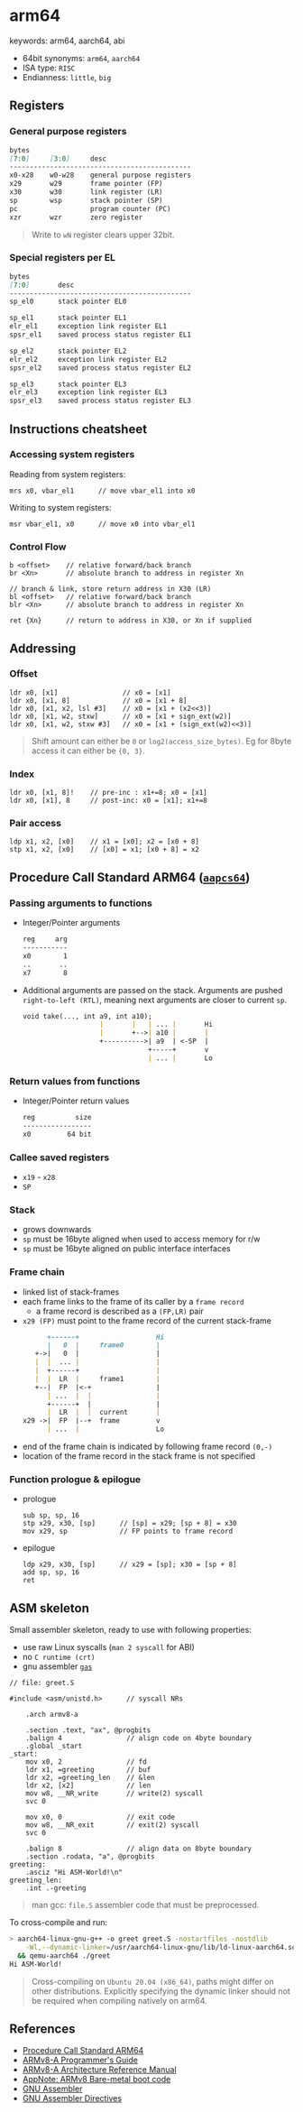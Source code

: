 # arm64
keywords: arm64, aarch64, abi

- 64bit synonyms: `arm64`, `aarch64`
- ISA type: `RISC`
- Endianness: `little`, `big`

## Registers
### General purpose registers
```markdown
bytes
[7:0]     [3:0]     desc
---------------------------------------------
x0-x28    w0-w28    general purpose registers
x29       w29       frame pointer (FP)
x30       w30       link register (LR)
sp        wsp       stack pointer (SP)
pc                  program counter (PC)
xzr       wzr       zero register
```
> Write to `wN` register clears upper 32bit.

### Special registers per EL
```markdown
bytes
[7:0]       desc
---------------------------------------------
sp_el0      stack pointer EL0

sp_el1      stack pointer EL1
elr_el1     exception link register EL1
spsr_el1    saved process status register EL1

sp_el2      stack pointer EL2
elr_el2     exception link register EL2
spsr_el2    saved process status register EL2

sp_el3      stack pointer EL3
elr_el3     exception link register EL3
spsr_el3    saved process status register EL3
```

## Instructions cheatsheet

### Accessing system registers
Reading from system registers:
```armasm
mrs x0, vbar_el1      // move vbar_el1 into x0
```

Writing to system registers:
```armasm
msr vbar_el1, x0      // move x0 into vbar_el1
```

### Control Flow
```armasm
b <offset>    // relative forward/back branch
br <Xn>       // absolute branch to address in register Xn

// branch & link, store return address in X30 (LR)
bl <offset>   // relative forward/back branch
blr <Xn>      // absolute branch to address in register Xn

ret {Xn}      // return to address in X30, or Xn if supplied
```

## Addressing
### Offset
```armasm
ldr x0, [x1]                // x0 = [x1]
ldr x0, [x1, 8]             // x0 = [x1 + 8]
ldr x0, [x1, x2, lsl #3]    // x0 = [x1 + (x2<<3)]
ldr x0, [x1, w2, stxw]      // x0 = [x1 + sign_ext(w2)]
ldr x0, [x1, w2, stxw #3]   // x0 = [x1 + (sign_ext(w2)<<3)]
```
> Shift amount can either be `0` or `log2(access_size_bytes)`. Eg for 8byte
> access it can either be `{0, 3}`.

### Index
```armasm
ldr x0, [x1, 8]!    // pre-inc : x1+=8; x0 = [x1]
ldr x0, [x1], 8     // post-inc: x0 = [x1]; x1+=8
```

### Pair access
```armasm
ldp x1, x2, [x0]    // x1 = [x0]; x2 = [x0 + 8]
stp x1, x2, [x0]    // [x0] = x1; [x0 + 8] = x2
```

## Procedure Call Standard ARM64 ([`aapcs64`][aapcs64])

### Passing arguments to functions
- Integer/Pointer arguments
  ```markdown
  reg     arg
  -----------
  x0        1
  ..       ..
  x7        8
  ```
- Additional arguments are passed on the stack. Arguments are pushed
  `right-to-left (RTL)`, meaning next arguments are closer to current `sp`.
  ```markdown
  void take(..., int a9, int a10);
                     |       |   | ... |       Hi
                     |       +-->| a10 |       |
                     +---------->| a9  | <-SP  |
                                 +-----+       v
                                 | ... |       Lo
  ```

### Return values from functions
- Integer/Pointer return values
  ```markdown
  reg          size
  -----------------
  x0         64 bit
  ```

### Callee saved registers
- `x19` - `x28`
- `SP`

### Stack
- grows downwards
- `sp` must be 16byte aligned when used to access memory for r/w
- `sp` must be 16byte aligned on public interface interfaces

### Frame chain
- linked list of stack-frames
- each frame links to the frame of its caller by a `frame record`
  - a frame record is described as a `(FP,LR)` pair
- `x29 (FP)` must point to the frame record of the current stack-frame
  ```markdown
        +------+                   Hi
        |   0  |     frame0        |
     +->|   0  |                   |
     |  |  ... |                   |
     |  +------+                   |
     |  |  LR  |     frame1        |
     +--|  FP  |<-+                |
        | ...  |  |                |
        +------+  |                |
        |  LR  |  |  current       |
  x29 ->|  FP  |--+  frame         v
        | ...  |                   Lo
  ```
- end of the frame chain is indicated by following frame record `(0,-)`
- location of the frame record in the stack frame is not specified

### Function prologue & epilogue
- prologue
  ```armasm
  sub sp, sp, 16
  stp x29, x30, [sp]      // [sp] = x29; [sp + 8] = x30
  mov x29, sp             // FP points to frame record
  ```
- epilogue
  ```armasm
  ldp x29, x30, [sp]      // x29 = [sp]; x30 = [sp + 8]
  add sp, sp, 16
  ret
  ```

## ASM skeleton
Small assembler skeleton, ready to use with following properties:
- use raw Linux syscalls (`man 2 syscall` for ABI)
- no `C runtime (crt)`
- gnu assembler [`gas`][gas_doc]
```armasm
// file: greet.S

#include <asm/unistd.h>      // syscall NRs

    .arch armv8-a

    .section .text, "ax", @progbits
    .balign 4                // align code on 4byte boundary
    .global _start
_start:
    mov x0, 2                // fd
    ldr x1, =greeting        // buf
    ldr x2, =greeting_len    // &len
    ldr x2, [x2]             // len
    mov w8, __NR_write       // write(2) syscall
    svc 0

    mov x0, 0                // exit code
    mov w8, __NR_exit        // exit(2) syscall
    svc 0

    .balign 8                // align data on 8byte boundary
    .section .rodata, "a", @progbits
greeting:
    .asciz "Hi ASM-World!\n"
greeting_len:
    .int .-greeting
```
> man gcc: `file.S` assembler code that must be preprocessed.

To cross-compile and run:
```bash
> aarch64-linux-gnu-g++ -o greet greet.S -nostartfiles -nostdlib          \
    -Wl,--dynamic-linker=/usr/aarch64-linux-gnu/lib/ld-linux-aarch64.so.1 \
  && qemu-aarch64 ./greet
Hi ASM-World!
```
> Cross-compiling on `Ubuntu 20.04 (x86_64)`, paths might differ on other
> distributions. Explicitly specifying the dynamic linker should not be
> required when compiling natively on arm64.

## References
- [Procedure Call Standard ARM64][aapcs64]
- [ARMv8-A Programmer's Guide][armv8a_prog_guide]
- [ARMv8-A Architecture Reference Manual][armv8a_arm]
- [AppNote: ARMv8 Bare-metal boot code][armv8_baremetal_boot]
- [GNU Assembler][gas_doc]
- [GNU Assembler Directives][gas_directives]


[aapcs64]: https://github.com/ARM-software/abi-aa/blob/master/aapcs64/aapcs64.rst
[armv8a_prog_guide]: https://developer.arm.com/documentation/den0024/a
[armv8a_arm]: https://developer.arm.com/documentation/ddi0487/latest
[armv8_baremetal_boot]: https://developer.arm.com/documentation/dai0527/a
[gas_doc]: https://sourceware.org/binutils/docs/as
[gas_directives]: https://sourceware.org/binutils/docs/as/Pseudo-Ops.html#Pseudo-Ops
